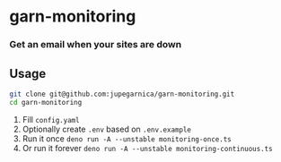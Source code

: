 # garn-monitoring
### Get an email when your sites are down

## Usage

```sh
git clone git@github.com:jupegarnica/garn-monitoring.git
cd garn-monitoring
```

1. Fill `config.yaml`
2. Optionally create `.env` based on `.env.example`
3. Run it once `deno run -A --unstable monitoring-once.ts`
4. Or run it forever `deno run -A --unstable monitoring-continuous.ts`
